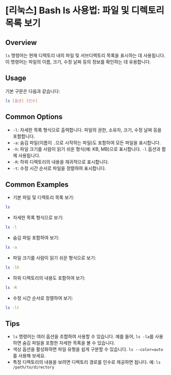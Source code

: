 # [리눅스] Bash ls 사용법: 파일 및 디렉토리 목록 보기

## Overview
`ls` 명령어는 현재 디렉토리 내의 파일 및 서브디렉토리 목록을 표시하는 데 사용됩니다. 이 명령어는 파일의 이름, 크기, 수정 날짜 등의 정보를 확인하는 데 유용합니다.

## Usage
기본 구문은 다음과 같습니다:
```bash
ls [옵션] [인수]
```

## Common Options
- `-l`: 자세한 목록 형식으로 출력합니다. 파일의 권한, 소유자, 크기, 수정 날짜 등을 포함합니다.
- `-a`: 숨김 파일(이름이 `.`으로 시작하는 파일)도 포함하여 모든 파일을 표시합니다.
- `-h`: 파일 크기를 사람이 읽기 쉬운 형식(예: KB, MB)으로 표시합니다. `-l` 옵션과 함께 사용됩니다.
- `-R`: 하위 디렉토리의 내용을 재귀적으로 표시합니다.
- `-t`: 수정 시간 순서로 파일을 정렬하여 표시합니다.

## Common Examples
- 기본 파일 및 디렉토리 목록 보기:
```bash
ls
```

- 자세한 목록 형식으로 보기:
```bash
ls -l
```

- 숨김 파일 포함하여 보기:
```bash
ls -a
```

- 파일 크기를 사람이 읽기 쉬운 형식으로 보기:
```bash
ls -lh
```

- 하위 디렉토리의 내용도 포함하여 보기:
```bash
ls -R
```

- 수정 시간 순서로 정렬하여 보기:
```bash
ls -lt
```

## Tips
- `ls` 명령어는 여러 옵션을 조합하여 사용할 수 있습니다. 예를 들어, `ls -la`를 사용하면 숨김 파일을 포함한 자세한 목록을 볼 수 있습니다.
- 색상 옵션을 활성화하면 파일 유형을 쉽게 구분할 수 있습니다. `ls --color=auto`를 사용해 보세요.
- 특정 디렉토리의 내용을 보려면 디렉토리 경로를 인수로 제공하면 됩니다. 예: `ls /path/to/directory`